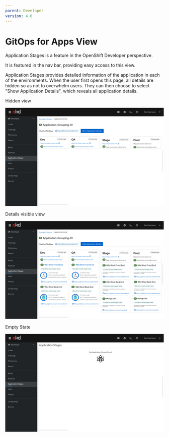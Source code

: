 ```yaml
---
parent: Developer
version: 4.6
---
```


# GitOps for Apps View 

Application Stages is a feature in the OpenShift Developer perspective.

It is featured in the nav bar, providing easy access to this view.  

Application Stages provides detailed information of the application in each of the environments. When the user first opens this page, all details are hidden so as not to overwhelm users. They can then choose to select "Show Application Details", which reveals all application details. 


Hidden view 

![Hidden view](img/GitOps-show.png)


Details visible view 

![Show details view](img/GitOps-hidden.png)


Empty State 

![Empty state](img/Empty-state.png)
